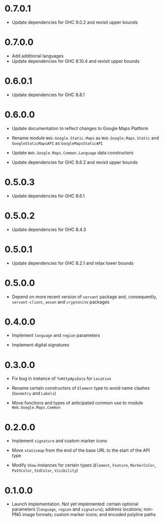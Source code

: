 # 0.7.0.1

* Update dependencies for GHC 9.0.2 and revisit upper bounds

# 0.7.0.0

* Add additional languages
* Update dependencies for GHC 8.10.4 and revisit upper bounds

# 0.6.0.1

* Update dependencies for GHC 8.8.1

# 0.6.0.0

* Update documentation to reflect changes to Google Maps Platform

* Rename module `Web.Google.Static.Maps` as `Web.Google.Maps.Static` and
  `GoogleStaticMapsAPI` as `GoogleMapsStaticAPI`

* Update `Web.Google.Maps.Common.Language` data constructors

* Update dependencies for GHC 8.6.2 and revisit upper bounds

# 0.5.0.3

* Update dependencies for GHC 8.6.1

# 0.5.0.2

* Update dependencies for GHC 8.4.3

# 0.5.0.1

* Update dependencies for GHC 8.2.1 and relax lower bounds

# 0.5.0.0

* Depend on more recent version of `servant` package and, consequently,
  `servant-client`, `aeson` and `cryptonite` packages

# 0.4.0.0

* Implement `language` and `region` parameters

* Implement digital signatures

# 0.3.0.0

* Fix bug in instance of `ToHttpApiData` for `Location`

* Rename certain constructors of `Element` type to avoid name clashes
  (`Geometry` and `Labels`)

* Move functions and types of anticipated common use to module
  `Web.Google.Maps.Common`

# 0.2.0.0

* Implement `signature` and custom marker icons

* Move `staticmap` from the end of the base URL to the start of the API type

* Modify `Show` instances for certain types (`Element`, `Feature`,
  `MarkerColor`, `PathColor`, `StdColor`, `Visibility`)

# 0.1.0.0

* Launch implementation. Not yet implemented: certain optional parameters
  (`language`, `region` and `signature`); address locations; non-PNG image
  formats; custom marker icons; and encoded polyline paths
